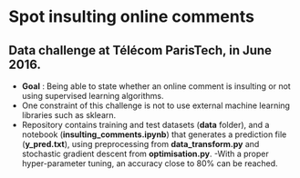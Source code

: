 # Spot insulting online comments
## Data challenge at Télécom ParisTech, in June 2016.
- **Goal** : Being able to state whether an online comment is insulting or not using supervised learning algorithms.
- One constraint of this challenge is not to use external machine learning libraries such as sklearn.
- Repository contains training and test datasets (**data** folder), and a notebook (**insulting_comments.ipynb**) that generates a prediction file (**y_pred.txt**), using preprocessing from **data_transform.py** and stochastic gradient descent from **optimisation.py**.
-With a proper hyper-parameter tuning, an accuracy close to 80% can be reached. 
